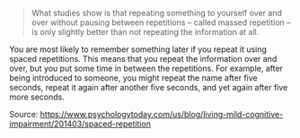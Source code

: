 > What studies show is that repeating something to yourself over and over without pausing between repetitions – called massed repetition – is only slightly better than not repeating the information at all.

You are most likely to remember something later if you repeat it using spaced repetitions. This means that you repeat the information over and over, but you put some time in between the repetitions. For example, after being introduced to someone, you might repeat the name after five seconds, repeat it again after another five seconds, and yet again after five more seconds.

Source: https://www.psychologytoday.com/us/blog/living-mild-cognitive-impairment/201403/spaced-repetition
